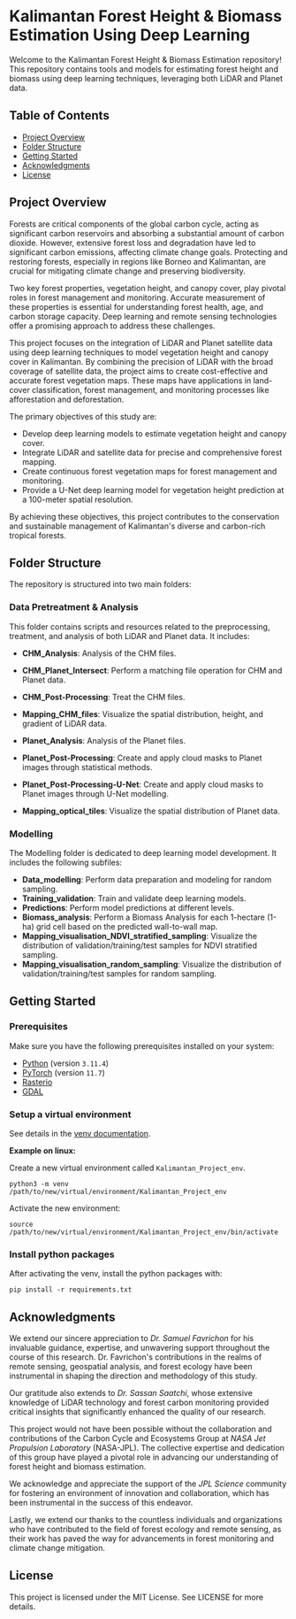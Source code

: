 # Kalimantan Forest Height & Biomass Estimation Using Deep Learning

Welcome to the Kalimantan Forest Height & Biomass Estimation repository! This repository contains tools and models for estimating forest height and biomass using deep learning techniques, leveraging both LiDAR and Planet data.

## Table of Contents
- [Project Overview](#project-overview)
- [Folder Structure](#folder-structure)
- [Getting Started](#getting-started)
- [Acknowledgments](#Acknowledgments)
- [License](#license)

## Project Overview

Forests are critical components of the global carbon cycle, acting as significant carbon reservoirs and absorbing a substantial amount of carbon dioxide. However, extensive forest loss and degradation have led to significant carbon emissions, affecting climate change goals. Protecting and restoring forests, especially in regions like Borneo and Kalimantan, are crucial for mitigating climate change and preserving biodiversity.

Two key forest properties, vegetation height, and canopy cover, play pivotal roles in forest management and monitoring. Accurate measurement of these properties is essential for understanding forest health, age, and carbon storage capacity. Deep learning and remote sensing technologies offer a promising approach to address these challenges.

This project focuses on the integration of LiDAR and Planet satellite data using deep learning techniques to model vegetation height and canopy cover in Kalimantan. By combining the precision of LiDAR with the broad coverage of satellite data, the project aims to create cost-effective and accurate forest vegetation maps. These maps have applications in land-cover classification, forest management, and monitoring processes like afforestation and deforestation.

The primary objectives of this study are:
- Develop deep learning models to estimate vegetation height and canopy cover.
- Integrate LiDAR and satellite data for precise and comprehensive forest mapping.
- Create continuous forest vegetation maps for forest management and monitoring.
- Provide a U-Net deep learning model for vegetation height prediction at a 100-meter spatial resolution.

By achieving these objectives, this project contributes to the conservation and sustainable management of Kalimantan's diverse and carbon-rich tropical forests.

## Folder Structure

The repository is structured into two main folders:

### Data Pretreatment & Analysis

This folder contains scripts and resources related to the preprocessing, treatment, and analysis of both LiDAR and Planet data. It includes:

- **CHM_Analysis**: Analysis of the CHM files.
- **CHM_Planet_Intersect**: Perform a matching file operation for CHM and Planet data.
- **CHM_Post-Processing**: Treat the CHM files.
- **Mapping_CHM_files**: Visualize the spatial distribution, height, and gradient of LiDAR data.

- **Planet_Analysis**: Analysis of the Planet files.
- **Planet_Post-Processing**: Create and apply cloud masks to Planet images through statistical methods. 
- **Planet_Post-Processing-U-Net**: Create and apply cloud masks to Planet images through U-Net modelling. 
- **Mapping_optical_tiles**: Visualize the spatial distribution of Planet data.

### Modelling

The Modelling folder is dedicated to deep learning model development. It includes the following subfiles:

- **Data_modelling**: Perform data preparation and modeling for random sampling.
- **Training_validation**: Train and validate deep learning models.
- **Predictions**: Perform model predictions at different levels.
- **Biomass_analysis**: Perform a Biomass Analysis for each 1-hectare (1-ha) grid cell based on the predicted wall-to-wall map.
- **Mapping_visualisation_NDVI_stratified_sampling**: Visualize the distribution of validation/training/test samples for NDVI stratified sampling.
- **Mapping_visualisation_random_sampling**: Visualize the distribution of validation/training/test samples for random sampling.

## Getting Started

### Prerequisites

Make sure you have the following prerequisites installed on your system:

- [Python](https://www.python.org/) (version `3.11.4`)
- [PyTorch](https://pytorch.org/) (version `11.7`)
- [Rasterio](https://rasterio.readthedocs.io/en/latest/)
- [GDAL](https://gdal.org/)

### Setup a virtual environment 
See details in the [venv documentation](https://docs.python.org/3/library/venv.html).
 
**Example on linux:**
 
Create a new virtual environment called `Kalimantan_Project_env`.
```
python3 -m venv /path/to/new/virtual/environment/Kalimantan_Project_env
```

Activate the new environment:
```
source /path/to/new/virtual/environment/Kalimantan_Project_env/bin/activate
```

### Install python packages
After activating the venv, install the python packages with:
```
pip install -r requirements.txt
```

## Acknowledgments

We extend our sincere appreciation to *Dr. Samuel Favrichon* for his invaluable guidance, expertise, and unwavering support throughout the course of this research. Dr. Favrichon's contributions in the realms of remote sensing, geospatial analysis, and forest ecology have been instrumental in shaping the direction and methodology of this study.

Our gratitude also extends to *Dr. Sassan Saatchi*, whose extensive knowledge of LiDAR technology and forest carbon monitoring provided critical insights that significantly enhanced the quality of our research.

This project would not have been possible without the collaboration and contributions of the Carbon Cycle and Ecosystems Group at *NASA Jet Propulsion Laboratory* (NASA-JPL). The collective expertise and dedication of this group have played a pivotal role in advancing our understanding of forest height and biomass estimation.

We acknowledge and appreciate the support of the *JPL Science* community for fostering an environment of innovation and collaboration, which has been instrumental in the success of this endeavor.

Lastly, we extend our thanks to the countless individuals and organizations who have contributed to the field of forest ecology and remote sensing, as their work has paved the way for advancements in forest monitoring and climate change mitigation.

## License

This project is licensed under the MIT License. See LICENSE for more details. 

